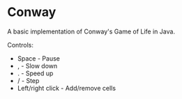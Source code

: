 # Conway

A basic implementation of Conway's Game of Life in Java.

Controls:
- Space - Pause
- , - Slow down
- . - Speed up
- / - Step
- Left/right click - Add/remove cells